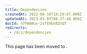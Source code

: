 ```yaml
---
title: Dependencies
createdAt: 2022-08-16T18:29:07.000Z
updatedAt: 2023-03-03T08:37:48.000Z
docId: n7FW8Nuv-2sfEHbnB2nQY
redirects:
  - /dcs/dependencies
---
```


This page has been moved to [](docId\:hbCGTv1ZLLR2-kpSaGEXw).

